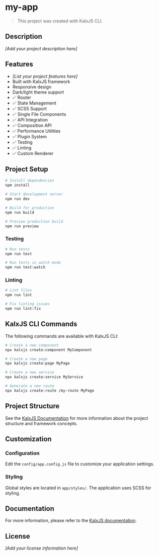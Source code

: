 # my-app

> This project was created with KalxJS CLI.

## Description

*[Add your project description here]*

## Features

- *[List your project features here]*
- Built with KalxJS framework
- Responsive design
- Dark/light theme support
- ✅ Router
- ✅ State Management
- ✅ SCSS Support
- ✅ Single File Components
- ✅ API Integration
- ✅ Composition API
- ✅ Performance Utilities
- ✅ Plugin System
- ✅ Testing
- ✅ Linting
- ✅ Custom Renderer


## Project Setup

```bash
# Install dependencies
npm install

# Start development server
npm run dev

# Build for production
npm run build

# Preview production build
npm run preview
```

### Testing

```bash
# Run tests
npm run test

# Run tests in watch mode
npm run test:watch
```


### Linting

```bash
# Lint files
npm run lint

# Fix linting issues
npm run lint:fix
```



## KalxJS CLI Commands

The following commands are available with KalxJS CLI:

```bash
# Create a new component
npx kalxjs create:component MyComponent

# Create a new page
npx kalxjs create:page MyPage

# Create a new service
npx kalxjs create:service MyService

# Generate a new route
npx kalxjs create:route /my-route MyPage
```

## Project Structure

See the [KalxJS Documentation](./docs/README.md) for more information about the project structure and framework concepts.

## Customization

### Configuration

Edit the `config/app.config.js` file to customize your application settings.

### Styling

Global styles are located in `app/styles/`. The application uses SCSS for styling.

## Documentation

For more information, please refer to the [KalxJS documentation](https://github.com/Odeneho-Calculus/kalxjs).

## License

*[Add your license information here]*

